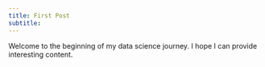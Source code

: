 ```yaml
---
title: First Post
subtitle: 
---
```


Welcome to the beginning of my data science journey.
I hope I can provide interesting content.
